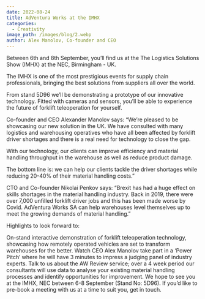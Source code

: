 ```yaml
---
date: 2022-08-24
title: AdVentura Works at the IMHX
categories:
  - Creativity
image_path: /images/blog/2.webp
author: Alex Manolov, Co-founder and CEO
---
```



Between 6th and 8th September, you’ll find us at the The Logistics Solutions Show (IMHX) at the NEC, Birmingham - UK.

The IMHX is one of the most prestigious events for supply chain professionals, bringing the best solutions from suppliers all over the world.

From stand 5D96 we’ll be demonstrating a prototype of our innovative technology. Fitted with cameras and sensors, you’ll be able to experience the future of forklift teleoperation for yourself.

Co-founder and CEO Alexander Manolov says: “We’re pleased to be showcasing our new solution in the UK. We have consulted with many logistics and warehousing operatives who have all been affected by forklift driver shortages and there is a real need for technology to close the gap.

With our technology, our clients can improve efficiency and material handling throughput in the warehouse as well as reduce product damage.

The bottom line is: we can help our clients tackle the driver shortages while reducing 20-40% of their material handling costs.”

CTO and Co-founder Nikolai Penkov says: “Brexit has had a huge effect on skills shortages in the material handling industry. Back in 2019, there were over 7,000 unfilled forklift driver jobs and this has been made worse by Covid. AdVentura Works SA can help warehouses level themselves up to meet the growing demands of material handling.”

Highlights to look forward to:

On-stand interactive demonstration of forklift teleoperation technology, showcasing how remotely operated vehicles are set to transform warehouses for the better.
Watch CEO Alex Manolov take part in a ‘Power Pitch’ where he will have 3 minutes to impress a judging panel of industry experts.
Talk to us about the AW Review service; over a 4 week period our consultants will use data to analyse your existing material handling processes and identify opportunities for improvement.
We hope to see you at the IMHX, NEC between 6-8 September (Stand No: 5D96). If you’d like to pre-book a meeting with us at a time to suit you, get in touch.
